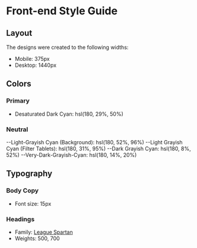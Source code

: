 # Front-end Style Guide

## Layout

The designs were created to the following widths:

- Mobile: 375px
- Desktop: 1440px

## Colors

### Primary

- Desaturated Dark Cyan: hsl(180, 29%, 50%)

### Neutral

--Light-Grayish Cyan (Background): hsl(180, 52%, 96%)
--Light Grayish Cyan (Filter Tablets): hsl(180, 31%, 95%)
--Dark Grayish Cyan: hsl(180, 8%, 52%)
--Very-Dark-Grayish-Cyan: hsl(180, 14%, 20%)

## Typography

### Body Copy

- Font size: 15px

### Headings

- Family: [League Spartan](https://fonts.google.com/specimen/League+Spartan)
- Weights: 500, 700
